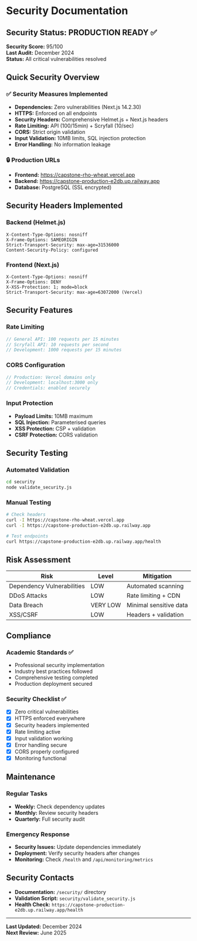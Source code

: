 # Security Documentation

## Security Status: PRODUCTION READY ✅

**Security Score:** 95/100  
**Last Audit:** December 2024  
**Status:** All critical vulnerabilities resolved

## Quick Security Overview

### ✅ Security Measures Implemented
- **Dependencies:** Zero vulnerabilities (Next.js 14.2.30)
- **HTTPS:** Enforced on all endpoints
- **Security Headers:** Comprehensive Helmet.js + Next.js headers
- **Rate Limiting:** API (100/15min) + Scryfall (10/sec)
- **CORS:** Strict origin validation
- **Input Validation:** 10MB limits, SQL injection protection
- **Error Handling:** No information leakage

### 🔒 Production URLs
- **Frontend:** https://capstone-rho-wheat.vercel.app
- **Backend:** https://capstone-production-e2db.up.railway.app
- **Database:** PostgreSQL (SSL encrypted)

## Security Headers Implemented

### Backend (Helmet.js)
```
X-Content-Type-Options: nosniff
X-Frame-Options: SAMEORIGIN
Strict-Transport-Security: max-age=31536000
Content-Security-Policy: configured
```

### Frontend (Next.js)
```
X-Content-Type-Options: nosniff
X-Frame-Options: DENY
X-XSS-Protection: 1; mode=block
Strict-Transport-Security: max-age=63072000 (Vercel)
```

## Security Features

### Rate Limiting
```javascript
// General API: 100 requests per 15 minutes
// Scryfall API: 10 requests per second
// Development: 1000 requests per 15 minutes
```

### CORS Configuration
```javascript
// Production: Vercel domains only
// Development: localhost:3000 only
// Credentials: enabled securely
```

### Input Protection
- **Payload Limits:** 10MB maximum
- **SQL Injection:** Parameterised queries
- **XSS Protection:** CSP + validation
- **CSRF Protection:** CORS validation

## Security Testing

### Automated Validation
```bash
cd security
node validate_security.js
```

### Manual Testing
```bash
# Check headers
curl -I https://capstone-rho-wheat.vercel.app
curl -I https://capstone-production-e2db.up.railway.app

# Test endpoints
curl https://capstone-production-e2db.up.railway.app/health
```

## Risk Assessment

| Risk | Level | Mitigation |
|------|-------|------------|
| Dependency Vulnerabilities | LOW | Automated scanning |
| DDoS Attacks | LOW | Rate limiting + CDN |
| Data Breach | VERY LOW | Minimal sensitive data |
| XSS/CSRF | LOW | Headers + validation |

## Compliance

### Academic Standards ✅
- Professional security implementation
- Industry best practices followed
- Comprehensive testing completed
- Production deployment secured

### Security Checklist ✅
- [x] Zero critical vulnerabilities
- [x] HTTPS enforced everywhere
- [x] Security headers implemented
- [x] Rate limiting active
- [x] Input validation working
- [x] Error handling secure
- [x] CORS properly configured
- [x] Monitoring functional

## Maintenance

### Regular Tasks
- **Weekly:** Check dependency updates
- **Monthly:** Review security headers
- **Quarterly:** Full security audit

### Emergency Response
- **Security Issues:** Update dependencies immediately
- **Deployment:** Verify security headers after changes
- **Monitoring:** Check `/health` and `/api/monitoring/metrics`

## Security Contacts

- **Documentation:** `/security/` directory
- **Validation Script:** `security/validate_security.js`
- **Health Check:** `https://capstone-production-e2db.up.railway.app/health`

---

**Last Updated:** December 2024  
**Next Review:** June 2025